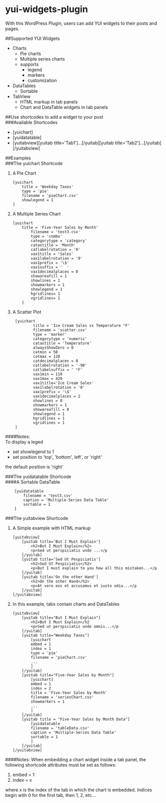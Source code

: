 # yui-widgets-plugin

With this WordPress Plugin, users can add YUI widgets to their posts and pages.

##Supported YUI Widgets  
+  Charts  
   +  Pie charts  
   +  Multiple series charts  
   +  supports    
      +  legend  
      +  markers  
      +  customization  
+  DataTables  
   +  Sortable  
+  TabView  
   +  HTML markup in tab panels  
   +  Chart and DataTable widgets in tab panels  


##Use shortcodes to add a widget to your post  
###Available Shortcodes  
+  [yuichart]  
+  [yuidatatable]  
+  [yuitabview][yuitab title='Tab1']...[/yuitab][yuitab title='Tab2']...[/yuitab][/yuitabview]  

##Examples  
###The yuichart Shortcode  
1.  A Pie Chart  

		[yuichart  
			title = 'Weekday Taxes'  
			type = 'pie'  
			filename = 'pieChart.csv'  
			showlegend = 1  
		]  

2.  A Multiple Series Chart  

  		[yuichart  
	  		title = 'Five-Year Sales by Month'
		    	filename = 'test3.csv'
		    	type = 'combo'
		    	categorytype = 'category'
		    	cataxtitle = 'Month'
		    	catlabelrotation = '0'
		    	vax1title = 'Sales'
		    	vax1labelrotation = '0'
		    	vax1prefix = '\$'
		    	vax1suffix = '  '
		    	vax1decimalplaces = 0
		    	showareafill = 1
		    	showlines = 1 
		      	showmarkers = 1
		      	showlegend = 1
		      	hgridlines= 1
		      	vgridlines= 1
  	      	]  

3. A Scatter Plot

		[yuichart
		      	title = 'Ice Cream Sales vs Temperature °F'
		      	filename = 'scatter.csv'
		      	type = 'marker'
		      	categorytype = 'numeric'
		      	cataxtitle = 'Temperature'
		      	alwaysShowZero = 0
		      	catmin = 50
		      	catmax = 120
		      	catdecimalplaces = 0
		      	catlabelrotation = '-90'
		      	catlabelsuffix = ' °F'
		      	vax1min = 110
		      	vax1max = 420
		      	vax1title='Ice Cream Sales'
		      	vax1labelrotation = '0'
		      	vax1prefix = '\$'
		      	vax1decimalplaces = 2 
		      	showlines = 0 
		      	showmarkers = 1
		      	showareafill = 0 
		      	showlegend = 1
		      	hgridlines = 1
		      	vgridlines = 1
		]

####Notes:  
To display a leged  

+  set showlegend to 1  
+  set position to 'top', 'bottom', left', or 'right'  

the default position is 'right'

###The yuidatatable Shortcode  
####A Sortable DataTable  

		[yuidatatable  
			filename = 'test3.csv'  
			caption = 'Multiple-Series Data Table'  
			sortable = 1  
		]  

###The yuitabview Shortcode
1.  A Simple example with HTML markup  

		[yuitabview]  
			[yuitab title='But I Must Explain']  
				<h2>But I Must Explain</h2>
				<p>Sed ut perspiciatis unde ...</p	 
			[/yuitab]  
			[yuitab title='Sed Ut Pespiciatis']  
				<h2>Sed Ut Pespiciatis</h2>
				<p>But I must explain to you how all this mistaken...</p	 
			[/yuitab]  
			[yuitab title='On the other Hand']  
				<h2>On the other Hand</h2>
				<p>At vero eos et accusamus et iusto odio...</p	 
			[/yuitab]  
		[/yuitabview]  

2.  In this example, tabs contain charts and DataTables  

		[yuitabview]  
			[yuitab title="But I Must Explain"]  
				<h2>But I Must Explain</h2	 
				<p>Sed ut perspiciatis unde omnis...</p	 
			[/yuitab]  
			[yuitab title="Weekday Taxes"]   
				[yuichart  
				embed = 1   
				index = 1  
				type = 'pie'  
				filename = 'pieChart.csv'  
				...  
				]  
			[/yuitab]  
			[yuitab title="Five-Year Sales by Month"]   
				[yuichart]  
				embed = 1   
				index = 2  
				title = 'Five-Year Sales by Month'  
				filename = 'seriesChart.csv'  
				showmarkers = 1  
				...  
				]  
			[/yuitab]  
			[yuitab title = "Five-Year Sales by Month Data"]  
				[yuidatatable  
				filename = 'tableData.csv'  
				caption = 'Multiple-Series Data Table'  
				sortable = 1  
				]  
			[/yuitab]  
		[/yuitabview]  

####Notes:
When embedding a chart widget inside a tab panel, the following shortcode attributes must be set as follows:  

1.  embed = 1  
2.  index = x  

where x is the index of the tab in which the chart is embedded. Indices begin with 0 for the first tab, then 1, 2, etc...

